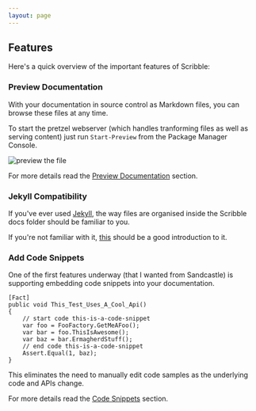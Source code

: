 ```yaml
---
layout: page
---   
```


## Features

Here's a quick overview of the important features of Scribble:

### Preview Documentation

With your documentation in source control as Markdown files, you can browse these files at any time.

To start the pretzel webserver (which handles tranforming files as well as serving content) just run `Start-Preview` from the Package Manager Console.

![preview the file](/scribble/images/introduction/view-site.png)

For more details read the [Preview Documentation](/scribble/pages/features/preview-documentation.html) section.

### Jekyll Compatibility

If you've ever used [Jekyll](http://jekyllrb.com/), the way files are organised inside the Scribble docs folder should be familiar to you.

If you're not familiar with it, [this](/scribble/pages/features/folder-structure.html) should be a good introduction to it.

### Add Code Snippets

One of the first features underway (that I wanted from Sandcastle) is supporting embedding code snippets into your documentation.

    [Fact]
    public void This_Test_Uses_A_Cool_Api()
    {
        // start code this-is-a-code-snippet 
        var foo = FooFactory.GetMeAFoo();
        var bar = foo.ThisIsAwesome();
        var baz = bar.ErmagherdStuff();
        // end code this-is-a-code-snippet
        Assert.Equal(1, baz);
    } 

This eliminates the need to manually edit code samples as the underlying code and APIs change.

For more details read the [Code Snippets](/scribble/pages/features/code-snippets.html) section.